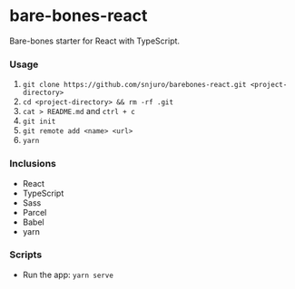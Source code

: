 # bare-bones-react
Bare-bones starter for React with TypeScript.

### Usage
1. `git clone https://github.com/snjuro/barebones-react.git <project-directory>`
2. `cd <project-directory> && rm -rf .git`
3. `cat > README.md` and `ctrl + c`
4. `git init`
5. `git remote add <name> <url>`
6. `yarn`

### Inclusions
- React
- TypeScript
- Sass
- Parcel
- Babel
- yarn

### Scripts
- Run the app: `yarn serve`
